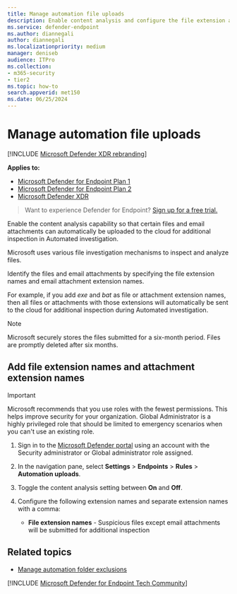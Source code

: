 ```yaml
---
title: Manage automation file uploads
description: Enable content analysis and configure the file extension and email attachment extensions that will be submitted for analysis
ms.service: defender-endpoint
ms.author: diannegali
author: diannegali
ms.localizationpriority: medium
manager: deniseb
audience: ITPro
ms.collection: 
- m365-security
- tier2
ms.topic: how-to
search.appverid: met150
ms.date: 06/25/2024
---
```


# Manage automation file uploads

[!INCLUDE [Microsoft Defender XDR rebranding](../includes/microsoft-defender.md)]

**Applies to:**
- [Microsoft Defender for Endpoint Plan 1](microsoft-defender-endpoint.md)
- [Microsoft Defender for Endpoint Plan 2](microsoft-defender-endpoint.md)
- [Microsoft Defender XDR](/defender-xdr)

> Want to experience Defender for Endpoint? [Sign up for a free trial.](https://go.microsoft.com/fwlink/p/?linkid=2225630)

Enable the content analysis capability so that certain files and email attachments can automatically be uploaded to the cloud for additional inspection in Automated investigation.

Microsoft uses various file investigation mechanisms to inspect and analyze files.

Identify the files and email attachments by specifying the file extension names and email attachment extension names.

For example, if you add *exe* and *bat* as file or attachment extension names, then all files or attachments with those extensions will automatically be sent to the cloud for additional inspection during Automated investigation.

> [!NOTE]
> Microsoft securely stores the files submitted for a six-month period. Files are promptly deleted after six months.

## Add file extension names and attachment extension names

> [!IMPORTANT]
> Microsoft recommends that you use roles with the fewest permissions. This helps improve security for your organization. Global Administrator is a highly privileged role that should be limited to emergency scenarios when you can't use an existing role.

1. Sign in to the [Microsoft Defender portal](https://go.microsoft.com/fwlink/p/?linkid=2077139) using an account with the Security administrator or Global administrator role assigned.

2. In the navigation pane, select **Settings** \> **Endpoints** \> **Rules** \> **Automation uploads**.

2. Toggle the content analysis setting between **On** and **Off**.

3. Configure the following extension names and separate extension names with a comma:

   - **File extension names** - Suspicious files except email attachments will be submitted for additional inspection

## Related topics

- [Manage automation folder exclusions](manage-automation-folder-exclusions.md)

[!INCLUDE [Microsoft Defender for Endpoint Tech Community](../includes/defender-mde-techcommunity.md)]
